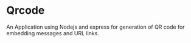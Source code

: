 # Qrcode
An Application using Nodejs and express for generation of QR code for embedding messages and URL links.
